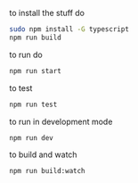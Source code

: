 to install the stuff do
```sh
sudo npm install -G typescript
npm run build
```

to run do 
```sh
npm run start
```

to test
```sh
npm run test
```

to run in development mode
```sh
npm run dev
```

to build and watch
```sh
npm run build:watch
```